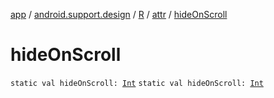 [app](../../../index.md) / [android.support.design](../../index.md) / [R](../index.md) / [attr](index.md) / [hideOnScroll](./hide-on-scroll.md)

# hideOnScroll

`static val hideOnScroll: `[`Int`](https://kotlinlang.org/api/latest/jvm/stdlib/kotlin/-int/index.html)
`static val hideOnScroll: `[`Int`](https://kotlinlang.org/api/latest/jvm/stdlib/kotlin/-int/index.html)
